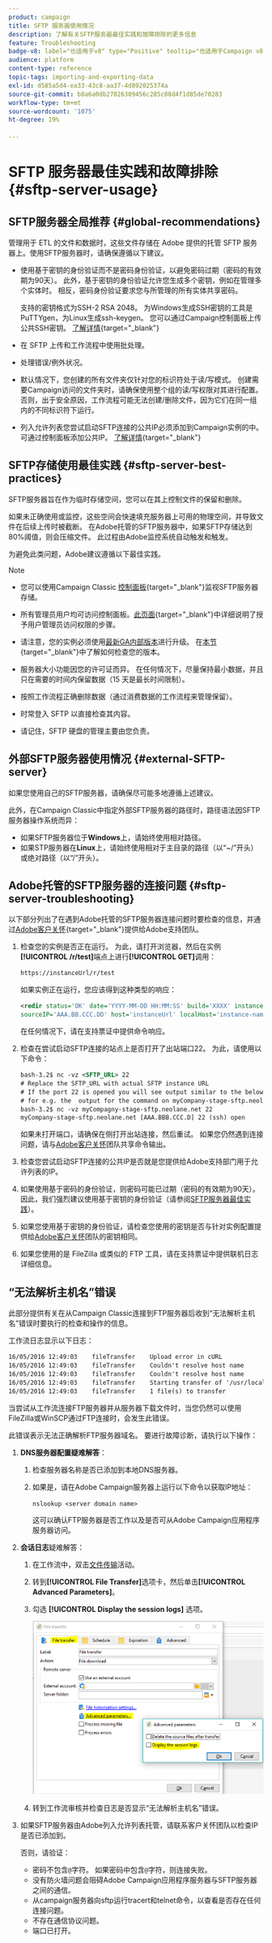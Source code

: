 ```yaml
---
product: campaign
title: SFTP 服务器使用情况
description: 了解有关SFTP服务器最佳实践和故障排除的更多信息
feature: Troubleshooting
badge-v8: label="也适用于v8" type="Positive" tooltip="也适用于Campaign v8"
audience: platform
content-type: reference
topic-tags: importing-and-exporting-data
exl-id: d585a5d4-ea33-43c8-aa37-4d892025374a
source-git-commit: b8a6a0db27826309456c285c08d4f1d85de70283
workflow-type: tm+mt
source-wordcount: '1075'
ht-degree: 19%

---
```


# SFTP 服务器最佳实践和故障排除 {#sftp-server-usage}

## SFTP服务器全局推荐 {#global-recommendations}

管理用于 ETL 的文件和数据时，这些文件存储在 Adobe 提供的托管 SFTP 服务器上。使用SFTP服务器时，请确保遵循以下建议。

* 使用基于密钥的身份验证而不是密码身份验证，以避免密码过期（密码的有效期为90天）。 此外，基于密钥的身份验证允许您生成多个密钥，例如在管理多个实体时。 相反，密码身份验证要求您与所管理的所有实体共享密码。

  支持的密钥格式为SSH-2 RSA 2048。 为Windows生成SSH密钥的工具是PuTTYgen，为Linux生成ssh-keygen。 您可以通过Campaign控制面板上传公共SSH密钥。 [了解详情](https://experienceleague.adobe.com/en/docs/control-panel/using/sftp-management/key-management){target="_blank"}

* 在 SFTP 上传和工作流程中使用批处理。

* 处理错误/例外状况。

* 默认情况下，您创建的所有文件夹仅针对您的标识符处于读/写模式。 创建需要Campaign访问的文件夹时，请确保使用整个组的读/写权限对其进行配置。 否则，出于安全原因，工作流程可能无法创建/删除文件，因为它们在同一组内的不同标识符下运行。

* 列入允许列表您尝试启动SFTP连接的公共IP必须添加到Campaign实例的中。 可通过控制面板添加公共IP。 [了解详情](https://experienceleague.adobe.com/en/docs/control-panel/using/sftp-management/ip-range-allow-listing){target="_blank"}

## SFTP存储使用最佳实践 {#sftp-server-best-practices}

SFTP服务器旨在作为临时存储空间，您可以在其上控制文件的保留和删除。

如果未正确使用或监控，这些空间会快速填充服务器上可用的物理空间，并导致文件在后续上传时被截断。 在Adobe托管的SFTP服务器中，如果SFTP存储达到80%阈值，则会压缩文件。 此过程由Adobe监控系统自动触发和触发。

为避免此类问题，Adobe建议遵循以下最佳实践。

>[!NOTE]
>
>* 您可以使用Campaign Classic [控制面板](https://experienceleague.adobe.com/docs/control-panel/using/sftp-management/sftp-storage-management.html){target="_blank"}监视SFTP服务器存储。
>
>* 所有管理员用户均可访问控制面板。[此页面](https://experienceleague.adobe.com/docs/control-panel/using/discover-control-panel/managing-permissions.html?lang=zh-Hans#discover-control-panel){target="_blank"}中详细说明了授予用户管理员访问权限的步骤。
>
>* 请注意，您的实例必须使用[最新GA内部版本](../../rn/using/rn-overview.md)进行升级。 在[本节](../../platform/using/launching-adobe-campaign.md#getting-your-campaign-version){target="_blank"}中了解如何检查您的版本。

* 服务器大小功能因您的许可证而异。 在任何情况下，尽量保持最小数据，并且只在需要的时间内保留数据（15 天是最长时间限制）。

* 按照工作流程正确删除数据（通过消费数据的工作流程来管理保留）。

* 时常登入 SFTP 以直接检查其内容。

* 请记住，SFTP 硬盘的管理主要由您负责。

## 外部SFTP服务器使用情况 {#external-SFTP-server}

如果您使用自己的SFTP服务器，请确保尽可能多地遵循上述建议。

此外，在Campaign Classic中指定外部SFTP服务器的路径时，路径语法因SFTP服务器操作系统而异：

* 如果SFTP服务器位于&#x200B;**Windows**&#x200B;上，请始终使用相对路径。
* 如果STP服务器在&#x200B;**Linux**&#x200B;上，请始终使用相对于主目录的路径（以“~/”开头）或绝对路径（以“/”开头）。

## Adobe托管的SFTP服务器的连接问题 {#sftp-server-troubleshooting}

以下部分列出了在遇到Adobe托管的SFTP服务器连接问题时要检查的信息，并通过[Adobe客户关怀](https://helpx.adobe.com/cn/enterprise/admin-guide.html/enterprise/using/support-for-experience-cloud.ug.html){target="_blank"}提供给Adobe支持团队。

1. 检查您的实例是否正在运行。 为此，请打开浏览器，然后在实例&#x200B;**[!UICONTROL /r/test]**&#x200B;端点上进行&#x200B;**[!UICONTROL GET]**&#x200B;调用：

   ```xml
   https://instanceUrl/r/test
   ```

   如果实例正在运行，您应该得到这种类型的响应：

   ```xml
   <redir status='OK' date='YYYY-MM-DD HH:MM:SS' build='XXXX' instance='instance-name'
   sourceIP='AAA.BB.CCC.DD' host='instanceUrl' localHost='instance-name'/>
   ```

   在任何情况下，请在支持票证中提供命令响应。

1. 检查在尝试启动SFTP连接的站点上是否打开了出站端口22。 为此，请使用以下命令：

   ```xml
   bash-3.2$ nc -vz <SFTP_URL> 22
   # Replace the SFTP_URL with actual SFTP instance URL
   # If the port 22 is opened you will see output similar to the below one
   # for e.g. the  output for the command on myCompany-stage-sftp.neolane.net after ssh-out, will give
   bash-3.2$ nc -vz myCompagny-stage-sftp.neolane.net 22
   myCompany-stage-sftp.neolane.net [AAA.BBB.CCC.D] 22 (ssh) open
   ```

   如果未打开端口，请确保在侧打开出站连接，然后重试。 如果您仍然遇到连接问题，请与[Adobe客户关怀](https://helpx.adobe.com/cn/enterprise/admin-guide.html/enterprise/using/support-for-experience-cloud.ug.html)团队共享命令输出。

1. 检查您尝试启动SFTP连接的公共IP是否就是您提供给Adobe支持部门用于允许列表的IP。
1. 如果使用基于密码的身份验证，则密码可能已过期（密码的有效期为90天）。 因此，我们强烈建议使用基于密钥的身份验证（请参阅[SFTP服务器最佳实践](#sftp-server-best-practices)）。
1. 如果您使用基于密钥的身份验证，请检查您使用的密钥是否与针对实例配置提供给[Adobe客户关怀](https://helpx.adobe.com/cn/enterprise/admin-guide.html/enterprise/using/support-for-experience-cloud.ug.html)团队的密钥相同。
1. 如果您使用的是 FileZilla 或类似的 FTP 工具，请在支持票证中提供联机日志详细信息。

## “无法解析主机名”错误

此部分提供有关在从Campaign Classic连接到FTP服务器后收到“无法解析主机名”错误时要执行的检查和操作的信息。

工作流日志显示以下日志：

```xml
16/05/2016 12:49:03    fileTransfer    Upload error in cURL
16/05/2016 12:49:03    fileTransfer    Couldn't resolve host name
16/05/2016 12:49:03    fileTransfer    Couldn't resolve host name
16/05/2016 12:49:03    fileTransfer    Starting transfer of '/usr/local/neolane/nl6/var/williamreed/export/Recipients' to 'ftp://213.253.61.250/Recipients'
16/05/2016 12:49:03    fileTransfer    1 file(s) to transfer
```

当尝试从工作流连接FTP服务器并从服务器下载文件时，当您仍然可以使用FileZilla或WinSCP通过FTP连接时，会发生此错误。

此错误表示无法正确解析FTP服务器域名。 要进行故障诊断，请执行以下操作：

1. **DNS服务器配置疑难解答**：

   1. 检查服务器名称是否已添加到本地DNS服务器。
   1. 如果是，请在Adobe Campaign服务器上运行以下命令以获取IP地址：

      `nslookup <server domain name>`

      这可以确认FTP服务器是否工作以及是否可从Adobe Campaign应用程序服务器访问。

1. **会话日志**&#x200B;疑难解答：

   1. 在工作流中，双击[文件传输](../../workflow/using/file-transfer.md)活动。
   1. 转到&#x200B;**[!UICONTROL File Transfer]**&#x200B;选项卡，然后单击&#x200B;**[!UICONTROL Advanced Parameters]**。
   1. 勾选 **[!UICONTROL Display the session logs]** 选项。

      ![](assets/sftp-error-display-logs.png)

   1. 转到工作流审核并检查日志是否显示“无法解析主机名”错误。

1. 如果SFTP服务器由Adobe列入允许列表托管，请联系客户关怀团队以检查IP是否已添加到。

   否则，请验证：

   * 密码不包含`@`字符。 如果密码中包含`@`字符，则连接失败。
   * 没有防火墙问题会阻碍Adobe Campaign应用程序服务器与SFTP服务器之间的通信。
   * 从campaign服务器向sftp运行tracert和telnet命令，以查看是否存在任何连接问题。
   * 不存在通信协议问题。
   * 端口已打开。
